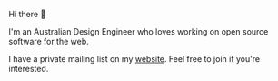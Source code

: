 Hi there 👋

I'm an Australian Design Engineer who loves working on open source software for the web.

I have a private mailing list on my [website](https://www.haydenbleasel.com). Feel free to join if you're interested.
